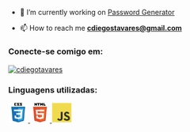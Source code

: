 - 🔭 I’m currently working on [Password Generator](https://github.com/diego-tavares/password-generator)

- 📫 How to reach me **cdiegostavares@gmail.com**

<h3 align="left">Conecte-se comigo em:</h3>
<p align="left">
<a href="https://linkedin.com/in/cdiegotavares" target="blank"><img align="center" src="https://raw.githubusercontent.com/rahuldkjain/github-profile-readme-generator/master/src/images/icons/Social/linked-in-alt.svg" alt="cdiegotavares" height="30" width="40" /></a>
</p>

<h3 align="left">Linguagens utilizadas:</h3>
<a href="https://www.w3schools.com/css/" target="_blank" rel="noreferrer"> <img src="https://raw.githubusercontent.com/devicons/devicon/master/icons/css3/css3-original-wordmark.svg" alt="css3" width="40" height="40"/> </a> <a href="https://www.w3.org/html/" target="_blank" rel="noreferrer"> <img src="https://raw.githubusercontent.com/devicons/devicon/master/icons/html5/html5-original-wordmark.svg" alt="html5" width="40" height="40"/> </a> <a href="https://developer.mozilla.org/en-US/docs/Web/JavaScript" target="_blank" rel="noreferrer"> <img src="https://raw.githubusercontent.com/devicons/devicon/master/icons/javascript/javascript-original.svg" alt="javascript" width="40" height="40"/> </a> </p>
